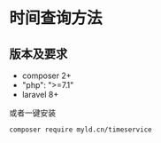 # 时间查询方法



## 版本及要求
- composer 2+
- "php": ">=7.1"
- laravel 8+




或者一键安装
```shell
composer require myld.cn/timeservice
```


